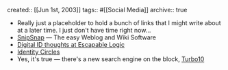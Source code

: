created:: [[Jun 1st, 2003]]
tags:: #[[Social Media]]
archive:: true

- Really just a placeholder to hold a bunch of links that I might write about at a later time. I just don't have time right now...
- <a href="http://snipsnap.org/space/start">SnipSnap</a> — The easy Weblog and Wiki Software
- <a href="http://www.blaserco.com/blogs/2003/03/26.html">Digital ID thoughts at Escapable Logic</a>
- <a href="http://www.henshall.com/blog/archives/000182.html">Identity Circles</a>
- Yes, it's true — there's a new search engine on the block, <a href="http://turbo10.com/">Turbo10</a>